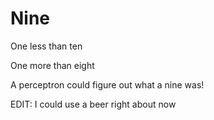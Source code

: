 # Nine
One less than ten

One more than eight

A perceptron could figure out what a nine was!

EDIT: I could use a beer right about now
